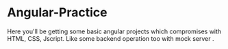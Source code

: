 # Angular-Practice
Here you'll be getting some basic angular projects which compromises with HTML, CSS, Jscript. Like some backend operation too with mock server . 
